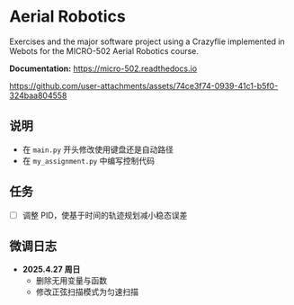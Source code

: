 # Aerial Robotics 
Exercises and the major software project using a Crazyflie implemented in Webots for the MICRO-502 Aerial Robotics course.

**Documentation:** https://micro-502.readthedocs.io



https://github.com/user-attachments/assets/74ce3f74-0939-41c1-b5f0-324baa804558


## 说明
- 在 `main.py` 开头修改使用键盘还是自动路径
- 在 `my_assignment.py` 中编写控制代码


## 任务
- [ ] 调整 PID，使基于时间的轨迹规划减小稳态误差


## 微调日志
- **2025.4.27 周日**
  - 删除无用变量与函数
  - 修改正弦扫描模式为匀速扫描